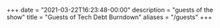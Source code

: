 +++
date = "2021-03-22T16:23:48-00:00"
description = "guests of the show"
title = "Guests of Tech Debt Burndown"
aliases = "/guests"
+++